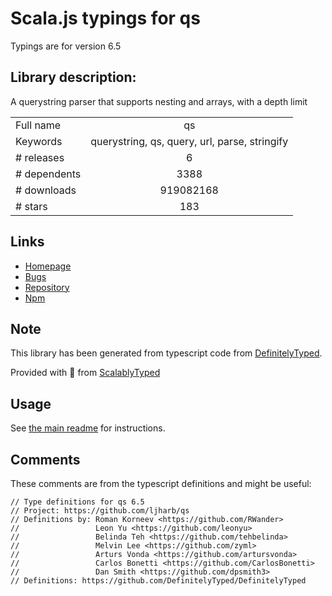 
# Scala.js typings for qs

Typings are for version 6.5

## Library description:
A querystring parser that supports nesting and arrays, with a depth limit

|                    |                 |
| ------------------ | :-------------: |
| Full name          | qs |
| Keywords           | querystring, qs, query, url, parse, stringify |
| # releases         | 6 |
| # dependents       | 3388 |
| # downloads        | 919082168 |
| # stars            | 183 |

## Links
- [Homepage](https://github.com/ljharb/qs)
- [Bugs](https://github.com/ljharb/qs/issues)
- [Repository](https://github.com/ljharb/qs)
- [Npm](https://www.npmjs.com/package/qs)
    


## Note
This library has been generated from typescript code from [DefinitelyTyped](https://definitelytyped.org).

Provided with :purple_heart: from [ScalablyTyped](https://github.com/oyvindberg/ScalablyTyped)

## Usage
See [the main readme](../../readme.md) for instructions.

## Comments

These comments are from the typescript definitions and might be useful:
```
// Type definitions for qs 6.5
// Project: https://github.com/ljharb/qs
// Definitions by: Roman Korneev <https://github.com/RWander>
//                 Leon Yu <https://github.com/leonyu>
//                 Belinda Teh <https://github.com/tehbelinda>
//                 Melvin Lee <https://github.com/zyml>
//                 Arturs Vonda <https://github.com/artursvonda>
//                 Carlos Bonetti <https://github.com/CarlosBonetti>
//                 Dan Smith <https://github.com/dpsmith3>
// Definitions: https://github.com/DefinitelyTyped/DefinitelyTyped

```

